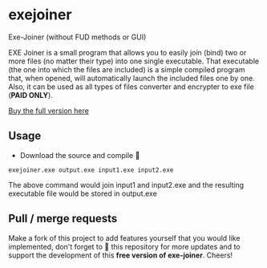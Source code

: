 # exejoiner
Exe-Joiner (without FUD methods or GUI)

EXE Joiner is a small program that allows you to easily join (bind) two or more files (no matter their type) into one single executable. That executable (the one into which the files are included) is a simple compiled program that, when opened, will automatically launch the included files one by one. Also, it can be used as all types of files converter and encrypter to exe file (**PAID ONLY**).

[Buy the full version here](https://www.exejoiner.com/)

## Usage

- Download the source and compile 💾
```
exejoiner.exe output.exe input1.exe input2.exe
```

The above command would join input1 and input2.exe and the resulting executable file would be stored in output.exe

## Pull / merge requests
Make a fork of this project to add features yourself that you would like implemented, don't forget to 🌟 this repository
for more updates and to support the development of this **free version of exe-joiner**. Cheers!
